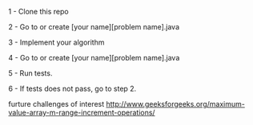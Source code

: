 1 - Clone this repo

2 - Go to or create [your name][problem name].java

3 - Implement your algorithm

4 - Go to or create [your name][problem name].java

5 - Run tests.
 
6 - If tests does not pass, go to step 2.

furture challenges of interest
http://www.geeksforgeeks.org/maximum-value-array-m-range-increment-operations/
